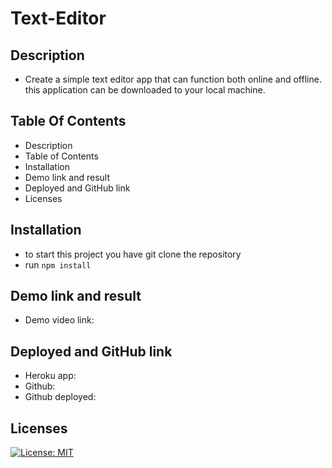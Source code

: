 # Text-Editor
## Description
- Create a simple text editor app that can function both online and offline. this application can be downloaded to your local machine.

## Table Of Contents
- Description
- Table of Contents
- Installation
- Demo link and result
- Deployed and GitHub link
- Licenses

## Installation
- to start this project you have git clone the repository
- run ` npm install `
## Demo link and result
- Demo video link:

## Deployed and GitHub link
- Heroku app:
- Github:
- Github deployed:

## Licenses
[![License: MIT](https://img.shields.io/badge/License-MIT-blue.svg)](https://opensource.org/licenses/MIT)


